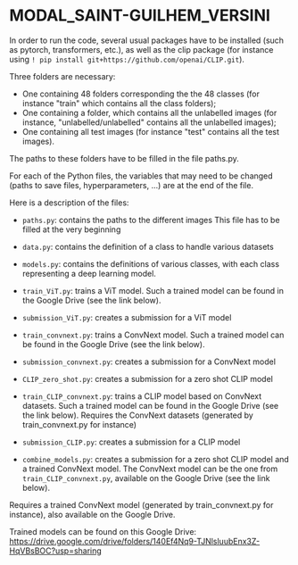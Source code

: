 # MODAL_SAINT-GUILHEM_VERSINI

In order to run the code, several usual packages have to be installed (such as pytorch, transformers, etc.), as well as the clip package (for instance using ```! pip install git+https://github.com/openai/CLIP.git```).

Three folders are necessary:
- One containing 48 folders corresponding the the 48 classes (for instance "train" which contains all the class folders);
- One containing a folder, which contains all the unlabelled images (for instance, "unlabelled/unlabelled" contains all the unlabelled images);
- One containing all test images (for instance "test" contains all the test images).

The paths to these folders have to be filled in the file paths.py.

For each of the Python files, the variables that may need to be changed (paths to save files, hyperparameters, ...) are at the end of the file.

Here is a description of the files:

- ```paths.py```: contains the paths to the different images
This file has to be filled at the very beginning

- ```data.py```: contains the definition of a class to handle various datasets

- ```models.py```: contains the definitions of various classes, with each class representing a deep learning model.

- ```train_ViT.py```: trains a ViT model. Such a trained model can be found in the Google Drive (see the link below).
- ```submission_ViT.py```: creates a submission for a ViT model

- ```train_convnext.py```: trains a ConvNext model. Such a trained model can be found in the Google Drive (see the link below).
- ```submission_convnext.py```: creates a submission for a ConvNext model

- ```CLIP_zero_shot.py```: creates a submission for a zero shot CLIP model

- ```train_CLIP_convnext.py```: trains a CLIP model based on ConvNext datasets. Such a trained model can be found in the Google Drive (see the link below).
Requires the ConvNext datasets (generated by train_convnext.py for instance)
- ```submission_CLIP.py```: creates a submission for a CLIP model

- ```combine_models.py```: creates a submission for a zero shot CLIP model and a trained ConvNext model. The ConvNext model can be the one from ```train_CLIP_convnext.py```, available on the Google Drive (see the link below).

Requires a trained ConvNext model (generated by train_convnext.py for instance), also available on the Google Drive.


Trained models can be found on this Google Drive: https://drive.google.com/drive/folders/140Ef4Nq9-TJNlsluubEnx3Z-HqVBsBOC?usp=sharing
